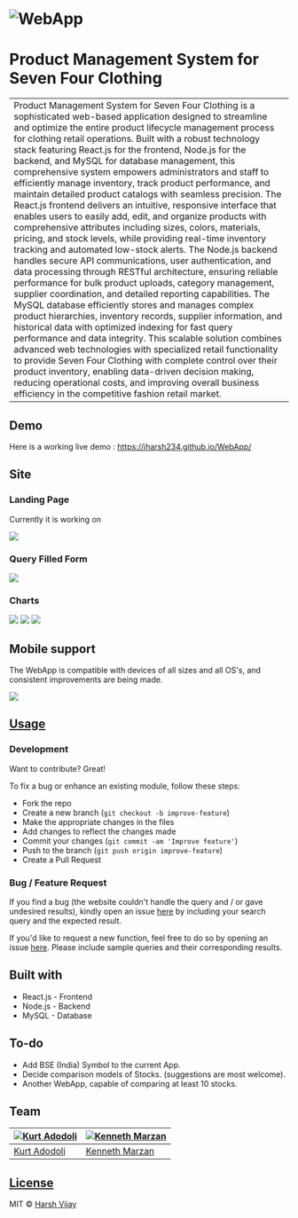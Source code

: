 # ![WebApp](https://iharsh234.github.io/WebApp/images/demo/demo_landing.JPG)
# Product Management System for Seven Four Clothing
<table>
<tr>
<td>
Product Management System for Seven Four Clothing is a sophisticated web-based application designed to streamline and optimize the entire product lifecycle management process for clothing retail operations. Built with a robust technology stack featuring React.js for the frontend, Node.js for the backend, and MySQL for database management, this comprehensive system empowers administrators and staff to efficiently manage inventory, track product performance, and maintain detailed product catalogs with seamless precision. The React.js frontend delivers an intuitive, responsive interface that enables users to easily add, edit, and organize products with comprehensive attributes including sizes, colors, materials, pricing, and stock levels, while providing real-time inventory tracking and automated low-stock alerts. The Node.js backend handles secure API communications, user authentication, and data processing through RESTful architecture, ensuring reliable performance for bulk product uploads, category management, supplier coordination, and detailed reporting capabilities. The MySQL database efficiently stores and manages complex product hierarchies, inventory records, supplier information, and historical data with optimized indexing for fast query performance and data integrity. This scalable solution combines advanced web technologies with specialized retail functionality to provide Seven Four Clothing with complete control over their product inventory, enabling data-driven decision making, reducing operational costs, and improving overall business efficiency in the competitive fashion retail market.
</td>
</tr>
</table>


## Demo
Here is a working live demo :  https://iharsh234.github.io/WebApp/


## Site

### Landing Page
Currently it is working on 

![](https://iharsh234.github.io/WebApp/images/demo/web_app_face.JPG)

### Query Filled Form
![](https://iharsh234.github.io/WebApp/images/demo/demo_query.JPG)

### Charts
![](https://iharsh234.github.io/WebApp/images/demo/demo_chart1.JPG)
![](https://iharsh234.github.io/WebApp/images/demo/demo_chart2.JPG)
![](https://iharsh234.github.io/WebApp/images/demo/demo_chart3.JPG)


## Mobile support
The WebApp is compatible with devices of all sizes and all OS's, and consistent improvements are being made.

![](https://iharsh234.github.io/WebApp/images/demo/mobile.png)




## [Usage](https://iharsh234.github.io/WebApp/) 

### Development
Want to contribute? Great!

To fix a bug or enhance an existing module, follow these steps:

- Fork the repo
- Create a new branch (`git checkout -b improve-feature`)
- Make the appropriate changes in the files
- Add changes to reflect the changes made
- Commit your changes (`git commit -am 'Improve feature'`)
- Push to the branch (`git push origin improve-feature`)
- Create a Pull Request 

### Bug / Feature Request

If you find a bug (the website couldn't handle the query and / or gave undesired results), kindly open an issue [here](https://github.com/iharsh234/WebApp/issues/new) by including your search query and the expected result.

If you'd like to request a new function, feel free to do so by opening an issue [here](https://github.com/iharsh234/WebApp/issues/new). Please include sample queries and their corresponding results.


## Built with 

- React.js - Frontend
- Node.js - Backend
- MySQL - Database


## To-do
- Add BSE (India) Symbol to the current App.
- Decide comparison models of Stocks. (suggestions are most welcome).
- Another WebApp, capable of comparing at least 10 stocks.

## Team

[![Kurt Adodoli](https://avatars1.githubusercontent.com/u/12688534?v=3&s=144)](https://github.com/kurtadodoli)  | [![Kenneth Marzan](https://github.com/iharsh234/WebApp/blob/master/images/quandl.jpg)](vhttps://github.com/kennnn1)
---|---
[Kurt Adodoli ](https://github.com/kurtadodoli) |[Kenneth Marzan](https://github.com/kennnn1)

## [License](https://github.com/iharsh234/WebApp/blob/master/LICENSE.md)

MIT © [Harsh Vijay ](https://github.com/iharsh234)



